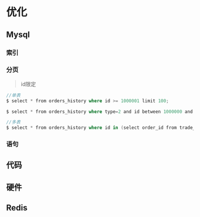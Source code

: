 # 优化

## Mysql

### 索引



### 分页

> id限定

``````kotlin
//单表
$ select * from orders_history where id >= 1000001 limit 100;

$ select * from orders_history where type=2 and id between 1000000 and 1000100 limit 100;

//多表
$ select * from orders_history where id in (select order_id from trade_2 where goods = 'pen') limit 100;
``````



### 语句

## 代码



## 硬件



## Redis



